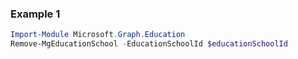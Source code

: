 ### Example 1
```powershell
Import-Module Microsoft.Graph.Education
Remove-MgEducationSchool -EducationSchoolId $educationSchoolId
```
